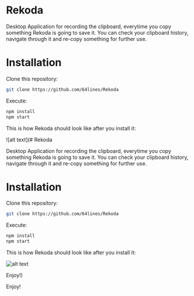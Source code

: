 # Rekoda

Desktop Application for recording the clipboard, everytime you copy something Rekoda is going to save it. You can check your clipboard history, navigate through it and re-copy something for further use.

# Installation

Clone this repository:

```bash
git clone https://github.com/64lines/Rekoda
```

Execute:
```bash
npm install
npm start
```

This is how Rekoda should look like after you install it:

![alt text](# Rekoda

Desktop Application for recording the clipboard, everytime you copy something Rekoda is going to save it. You can check your clipboard history, navigate through it and re-copy something for further use.

# Installation

Clone this repository:

```bash
git clone https://github.com/64lines/Rekoda
```

Execute:
```bash
npm install
npm start
```

This is how Rekoda should look like after you install it:

![alt text](http://i.imgur.com/1Bc3L2f.png)

Enjoy!)

Enjoy!